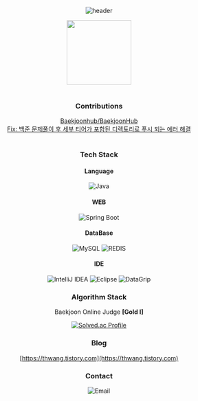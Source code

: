 <div align="center">

![header](https://capsule-render.vercel.app/api?type=waving&color=gradient&height=200&section=header&text=Welcome%20to%20Taewons%20GitHub🌱&fontSize=50)

<a href="https://github.com/thwang26"><img align="center" style="height:150px" src="https://github-readme-stats.vercel.app/api/top-langs/?username=thwang26&layout=compact&theme=buefy&hide_border=true" /></a>
<br/><br/>

### Contributions

[Baekjoonhub/BaekjoonHub](https://github.com/BaekjoonHub/BaekjoonHub)
<br/>
[Fix: 백준 문제풀이 후 세부 티어가 포함된 디렉토리로 푸시 되는 에러 해결](https://github.com/BaekjoonHub/BaekjoonHub/pull/241)
<br/><br/>


### Tech Stack

<!-- https://shields.io/ -->

#### Language

![Java](https://img.shields.io/badge/java-%23000000.svg?style=for-the-badge&logo=openjdk&logoColor=white)

#### WEB

![Spring Boot](https://img.shields.io/badge/SpringBoot-%23000000.svg?style=for-the-badge&logo=springboot&logoColor=white)

#### DataBase

![MySQL](https://img.shields.io/badge/MySql-%23000000.svg?style=for-the-badge&logo=mysql&logoColor=white)
![REDIS](https://img.shields.io/badge/Redis-%23000000.svg?style=for-the-badge&logo=redis&logoColor=white)

#### IDE

![IntelliJ IDEA](https://img.shields.io/badge/IntelliJ-%23000000.svg?style=for-the-badge&logo=intellij-idea&logoColor=white)
![Eclipse](https://img.shields.io/badge/Eclipse-%23000000.svg?style=for-the-badge&logo=Eclipse&logoColor=white)
![DataGrip](https://img.shields.io/badge/DataGrip-%23000000.svg?style=for-the-badge&logo=datagrip&logoColor=white)

### Algorithm Stack

Baekjoon Online Judge **[Gold I]**
  
  [![Solved.ac Profile](http://mazassumnida.wtf/api/v2/generate_badge?boj=htw1203)](https://solved.ac/htw1203)

### Blog

[https://thwang.tistory.com](https://thwang.tistory.com)

### Contact

![Email](https://img.shields.io/badge/htw1203@gmail.com-EA4335?style=for-the-badge&logo=Gmail&logoColor=FFFFFF)

<!-- > ## **Github Contribute** -->

  <!-- https://github.com/Ashutosh00710/github-readme-activity-graph -->

<!-- [![Taewon's github activity graph](https://github-readme-activity-graph.vercel.app/graph?username=thwang26&theme=high-contrast)](https://github.com/ashutosh00710/github-readme-activity-graph) -->

<!-- [![Top Langs](https://github-readme-stats.vercel.app/api/top-langs/?username=thwang26&langs_count=5&theme=dark)](https://github.com/thwang26/github-readme-stats) -->

</div>
